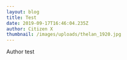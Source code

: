 ```yaml
---
layout: blog
title: Test
date: 2019-09-17T16:46:04.235Z
author: Citizen X
thumbnail: /images/uploads/thelan_1920.jpg
---
```

Author test
